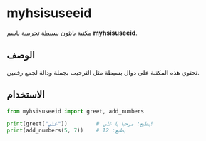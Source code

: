 # myhsisuseeid

مكتبة بايثون بسيطة تجريبية باسم **myhsisuseeid**.

## الوصف

تحتوي هذه المكتبة على دوال بسيطة مثل الترحيب بجملة ودالة لجمع رقمين.

## الاستخدام

```python
from myhsisuseeid import greet, add_numbers

print(greet("علي"))         # يطبع: مرحبا يا علي!
print(add_numbers(5, 7))    # يطبع: 12
